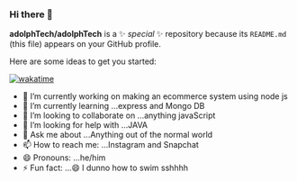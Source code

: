 ### Hi there 👋

**adolphTech/adolphTech** is a ✨ _special_ ✨ repository because its `README.md` (this file) appears on your GitHub profile.

Here are some ideas to get you started:

[![wakatime](https://wakatime.com/badge/user/468137c5-61af-4c91-a9d1-a0854ba126c4.svg)](https://wakatime.com/@468137c5-61af-4c91-a9d1-a0854ba126c4)

- 🔭 I’m currently working on  making an ecommerce system using node js
- 🌱 I’m currently learning ...express and Mongo DB
- 👯 I’m looking to collaborate on ...anything javaScript
- 🤔 I’m looking for help with ...JAVA
- 💬 Ask me about ...Anything out of the normal world
- 📫 How to reach me: ...Instagram and Snapchat
- 😄 Pronouns: ...he/him
- ⚡ Fun fact: ...😄 I dunno how to swim  sshhhh

<!--

-->


